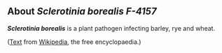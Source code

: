 About *Sclerotinia borealis F-4157* 
-----------------------------------



***Sclerotinia borealis*** is a plant pathogen infecting barley, rye and
wheat.

([Text](http://en.wikipedia.org/wiki/Sclerotinia_borealis) from
[Wikipedia](http://en.wikipedia.org/), the free encyclopaedia.)

